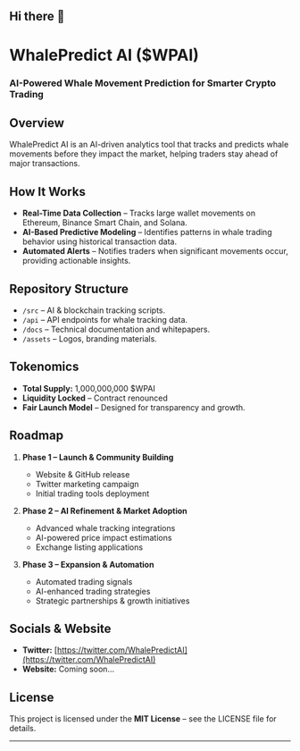 ## Hi there 👋

# WhalePredict AI ($WPAI)  
### AI-Powered Whale Movement Prediction for Smarter Crypto Trading  

## Overview  
WhalePredict AI is an AI-driven analytics tool that tracks and predicts whale movements before they impact the market, helping traders stay ahead of major transactions.

## How It Works  
- **Real-Time Data Collection** – Tracks large wallet movements on Ethereum, Binance Smart Chain, and Solana.  
- **AI-Based Predictive Modeling** – Identifies patterns in whale trading behavior using historical transaction data.  
- **Automated Alerts** – Notifies traders when significant movements occur, providing actionable insights.  

## Repository Structure  
- `/src` – AI & blockchain tracking scripts.  
- `/api` – API endpoints for whale tracking data.  
- `/docs` – Technical documentation and whitepapers.  
- `/assets` – Logos, branding materials.  

## Tokenomics  
- **Total Supply:** 1,000,000,000 $WPAI  
- **Liquidity Locked** – Contract renounced  
- **Fair Launch Model** – Designed for transparency and growth.  

## Roadmap  
1. **Phase 1 – Launch & Community Building**  
   - Website & GitHub release  
   - Twitter marketing campaign  
   - Initial trading tools deployment  

2. **Phase 2 – AI Refinement & Market Adoption**  
   - Advanced whale tracking integrations  
   - AI-powered price impact estimations  
   - Exchange listing applications  

3. **Phase 3 – Expansion & Automation**  
   - Automated trading signals  
   - AI-enhanced trading strategies  
   - Strategic partnerships & growth initiatives  

## Socials & Website  
- **Twitter:** [https://twitter.com/WhalePredictAI](https://twitter.com/WhalePredictAI)  
- **Website:** Coming soon...  

## License  
This project is licensed under the **MIT License** – see the LICENSE file for details.  

---
